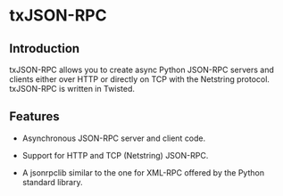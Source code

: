 txJSON-RPC
==========

Introduction
------------

txJSON-RPC allows you to create async Python JSON-RPC servers and clients
either over HTTP or directly on TCP with the Netstring protocol. txJSON-RPC is
written in Twisted.

Features
--------

* Asynchronous JSON-RPC server and client code.

* Support for HTTP and TCP (Netstring) JSON-RPC.

* A jsonrpclib similar to the one for XML-RPC offered by the Python standard
  library.
